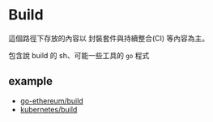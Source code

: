 # Build

這個路徑下存放的內容以 封裝套件與持續整合(CI) 等內容為主。

包含說 build 的 sh、可能一些工具的 `go` 程式

## example

* [go-ethereum/build](https://github.com/ethereum/go-ethereum/blob/master/build)
* [kubernetes/build](https://github.com/kubernetes/kubernetes/tree/master/build)